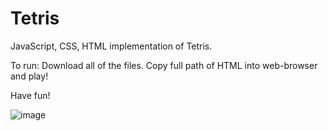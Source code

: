 # Tetris
JavaScript, CSS, HTML implementation of Tetris.

To run:
Download all of the files. 
Copy full path of HTML into web-browser and play!

Have fun!

![image](https://user-images.githubusercontent.com/95652335/208781310-678ae0ea-6b9c-4e1a-809b-539282ffe9c1.png)
